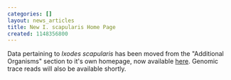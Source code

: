 ```yaml
---
categories: []
layout: news_articles
title: New I. scapularis Home Page
created: 1148356800
---
```

Data pertaining to <em>Ixodes scapularis</em> has been moved from the "Additional Organisms" section to it's own homepage, now available  <a href="/organisms/ixodes-scapularis">here</a>. Genomic trace reads will also be available shortly. 
